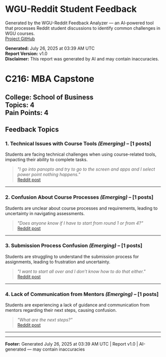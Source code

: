 # WGU-Reddit Student Feedback

Generated by the WGU-Reddit Feedback Analyzer — an AI-powered tool that processes Reddit student discussions to identify common challenges in WGU courses.  
[Project GitHub](https://wgudataninja.github.io/wgu-reddit-monitoring-pipeline/)

**Generated:** July 26, 2025 at 03:39 AM UTC  
**Report Version:** v1.0  
**Disclaimer:** This report was generated by AI and may contain inaccuracies.  
# C216: MBA Capstone
**College:** School of Business  
**Topics:** 4  
**Pain Points:** 4  
---
## Feedback Topics
### 1. Technical Issues with Course Tools _(Emerging)_ – [1 posts]
Students are facing technical challenges when using course-related tools, impacting their ability to complete tasks.  
> _"I go into panopto and try to go to the screen and apps and I select power point nothing happens."_  
> [Reddit post](https://reddit.com/comments/1gtrs8w)  
---
### 2. Confusion About Course Processes _(Emerging)_ – [1 posts]
Students are unclear about course processes and requirements, leading to uncertainty in navigating assessments.  
> _"Does anyone know if I have to start from round 1 or from 4?"_  
> [Reddit post](https://reddit.com/comments/1ki55go)  
---
### 3. Submission Process Confusion _(Emerging)_ – [1 posts]
Students are struggling to understand the submission process for assignments, leading to frustration and uncertainty.  
> _"I want to start all over and I don’t know how to do that either."_  
> [Reddit post](https://reddit.com/comments/1kw3rat)  
---
### 4. Lack of Communication from Mentors _(Emerging)_ – [1 posts]
Students are experiencing a lack of guidance and communication from mentors regarding their next steps, causing confusion.  
> _"What are the next steps?"_  
> [Reddit post](https://reddit.com/comments/1le14eo)  
---
---
**Footer:** Generated July 26, 2025 at 03:39 AM UTC | Report v1.0 | AI-generated — may contain inaccuracies  
